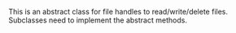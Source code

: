This is an abstract class for file handles to read/write/delete files. Subclasses need to implement the abstract methods.